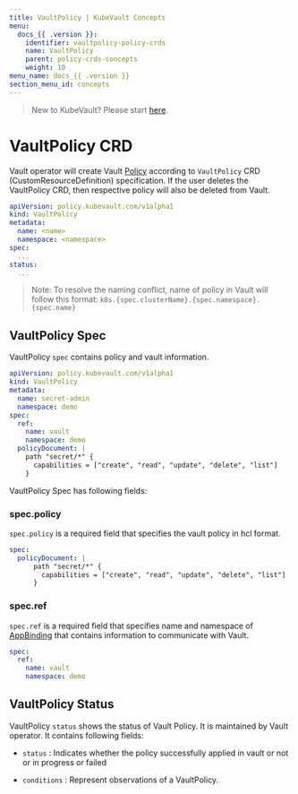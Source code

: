 ```yaml
---
title: VaultPolicy | KubeVault Concepts
menu:
  docs_{{ .version }}:
    identifier: vaultpolicy-policy-crds
    name: VaultPolicy
    parent: policy-crds-concepts
    weight: 10
menu_name: docs_{{ .version }}
section_menu_id: concepts
---
```


> New to KubeVault? Please start [here](/docs/concepts/README.md).

# VaultPolicy CRD

Vault operator will create Vault [Policy](https://www.vaultproject.io/docs/concepts/policies.html) according to `VaultPolicy` CRD (CustomResourceDefinition) specification. If the user deletes the VaultPolicy CRD, then respective policy will also be deleted from Vault.

```yaml
apiVersion: policy.kubevault.com/v1alpha1
kind: VaultPolicy
metadata:
  name: <name>
  namespace: <namespace>
spec:
  ...
status:
  ...
```

> Note: To resolve the naming conflict, name of policy in Vault will follow this format: `k8s.{spec.clusterName}.{spec.namespace}.{spec.name}`

## VaultPolicy Spec

VaultPolicy `spec` contains policy and vault information.

```yaml
apiVersion: policy.kubevault.com/v1alpha1
kind: VaultPolicy
metadata:
  name: secret-admin
  namespace: demo
spec:
  ref:
    name: vault
    namespace: demo
  policyDocument: |
    path "secret/*" {
      capabilities = ["create", "read", "update", "delete", "list"]
    }
```

VaultPolicy Spec has following fields:

### spec.policy

`spec.policy` is a required field that specifies the vault policy in hcl format.

```yaml
spec:
  policyDocument: |
      path "secret/*" {
        capabilities = ["create", "read", "update", "delete", "list"]
      }
```

### spec.ref

`spec.ref` is a required field that specifies name and namespace of [AppBinding](/docs/concepts/vault-server-crds/auth-methods/appbinding.md) that contains information to communicate with Vault.

```yaml
spec:
  ref:
    name: vault
    namespace: demo
```

## VaultPolicy Status

VaultPolicy `status` shows the status of Vault Policy. It is maintained by Vault operator. It contains following fields:

- `status` : Indicates whether the policy successfully applied in vault or not or in progress or failed

- `conditions` : Represent observations of a VaultPolicy.
